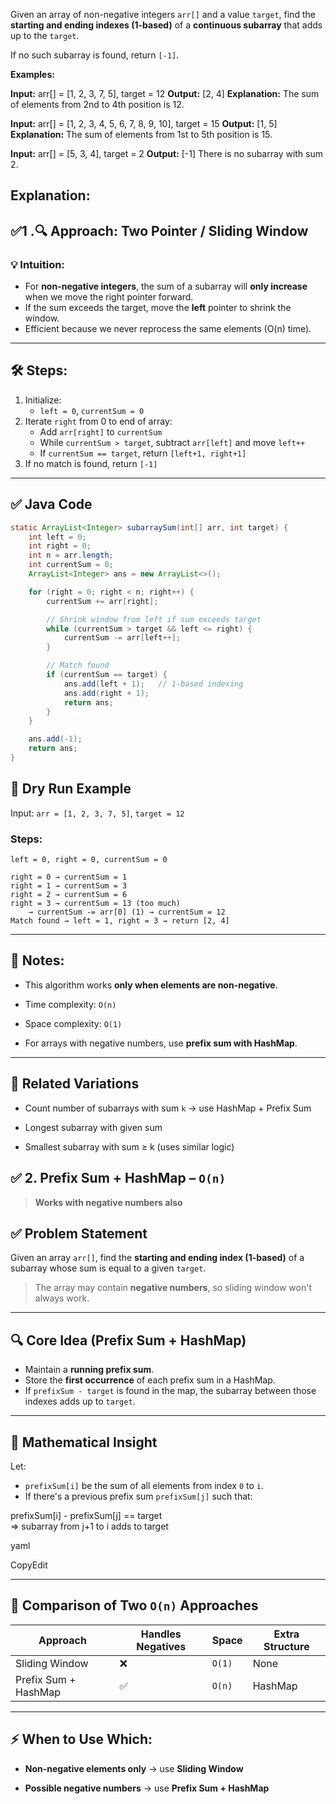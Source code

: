 

Given an array of non-negative integers `arr[]` and a value `target`, find the **starting and ending indexes (1-based)** of a **continuous subarray** that adds up to the `target`.

If no such subarray is found, return `[-1]`.

**Examples:**

**Input:** arr[] = [1, 2, 3, 7, 5], target = 12
**Output:** [2, 4]
**Explanation:** The sum of elements from 2nd to 4th position is 12.

**Input:** arr[] = [1, 2, 3, 4, 5, 6, 7, 8, 9, 10], target = 15
**Output:** [1, 5]
**Explanation:** The sum of elements from 1st to 5th position is 15.

**Input:** arr[] = [5, 3, 4], target = 2
**Output:** [-1]
There is no subarray with sum 2.

**Explanation:** 
---

## ✅1 .🔍 Approach: Two Pointer / Sliding Window

### 💡 Intuition:
- For **non-negative integers**, the sum of a subarray will **only increase** when we move the right pointer forward.
- If the sum exceeds the target, move the **left** pointer to shrink the window.
- Efficient because we never reprocess the same elements (O(n) time).

---

## 🛠️ Steps:

1. Initialize:
   - `left = 0`, `currentSum = 0`
2. Iterate `right` from 0 to end of array:
   - Add `arr[right]` to `currentSum`
   - While `currentSum > target`, subtract `arr[left]` and move `left++`
   - If `currentSum == target`, return `[left+1, right+1]`
3. If no match is found, return `[-1]`

---

## ✅ Java Code

```java
static ArrayList<Integer> subarraySum(int[] arr, int target) {
    int left = 0;
    int right = 0;
    int n = arr.length;
    int currentSum = 0;
    ArrayList<Integer> ans = new ArrayList<>();

    for (right = 0; right < n; right++) {
        currentSum += arr[right];

        // Shrink window from left if sum exceeds target
        while (currentSum > target && left <= right) {
            currentSum -= arr[left++];
        }

        // Match found
        if (currentSum == target) {
            ans.add(left + 1);   // 1-based indexing
            ans.add(right + 1);
            return ans;
        }
    }

    ans.add(-1);
    return ans;
}
```


## 🧪 Dry Run Example

Input: `arr = [1, 2, 3, 7, 5]`, `target = 12`

### Steps:

```
left = 0, right = 0, currentSum = 0

right = 0 → currentSum = 1
right = 1 → currentSum = 3
right = 2 → currentSum = 6
right = 3 → currentSum = 13 (too much)
    → currentSum -= arr[0] (1) → currentSum = 12
Match found → left = 1, right = 3 → return [2, 4]

```
---

## 🧠 Notes:

- This algorithm works **only when elements are non-negative**.
    
- Time complexity: `O(n)`
    
- Space complexity: `O(1)`
    
- For arrays with negative numbers, use **prefix sum with HashMap**.
    

---

## 🧩 Related Variations

- Count number of subarrays with sum `k` → use HashMap + Prefix Sum
    
- Longest subarray with given sum
    
- Smallest subarray with sum ≥ k (uses similar logic)
    
## ✅ 2. **Prefix Sum + HashMap** – `O(n)`

> **Works with negative numbers also**

## ✅ Problem Statement
Given an array `arr[]`, find the **starting and ending index (1-based)** of a subarray whose sum is equal to a given `target`.

> The array may contain **negative numbers**, so sliding window won't always work.

---

## 🔍 Core Idea (Prefix Sum + HashMap)

- Maintain a **running prefix sum**.
- Store the **first occurrence** of each prefix sum in a HashMap.
- If `prefixSum - target` is found in the map, the subarray between those indexes adds up to `target`.

---

## 🧮 Mathematical Insight

Let:
- `prefixSum[i]` be the sum of all elements from index `0` to `i`.
- If there's a previous prefix sum `prefixSum[j]` such that:

prefixSum[i] - prefixSum[j] == target  
⇒ subarray from j+1 to i adds to target

yaml

CopyEdit

---

## 🧠 Comparison of Two `O(n)` Approaches

|Approach|Handles Negatives|Space|Extra Structure|
|---|---|---|---|
|Sliding Window|❌|`O(1)`|None|
|Prefix Sum + HashMap|✅|`O(n)`|HashMap|

---

## ⚡ When to Use Which:

- **Non-negative elements only** → use **Sliding Window**
    
- **Possible negative numbers** → use **Prefix Sum + HashMap**
###### 